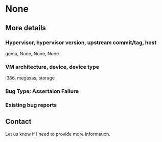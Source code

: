 # None

## More details

### Hypervisor, hypervisor version, upstream commit/tag, host
qemu, None, None, None

### VM architecture, device, device type
i386, megasas, storage

### Bug Type: Assertaion Failure

### Existing bug reports

## Contact

Let us know if I need to provide more information.
